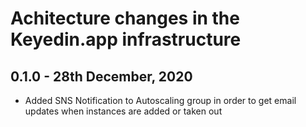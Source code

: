 # Achitecture changes in the Keyedin.app infrastructure

## 0.1.0 - 28th December, 2020

- Added SNS Notification to Autoscaling group in order to get email updates when instances are added or taken out

